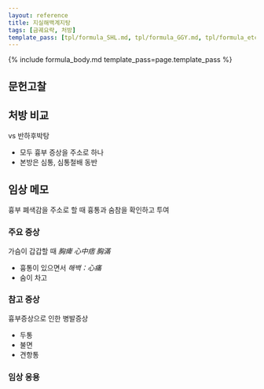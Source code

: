 ```yaml
---
layout: reference
title: 지실해백계지탕
tags: [금궤요략, 처방]
template_pass: [tpl/formula_SHL.md, tpl/formula_GGY.md, tpl/formula_etc.md]
---
```


{% include formula_body.md template_pass=page.template_pass %}


## 문헌고찰



## 처방 비교

vs 반하후박탕
* 모두 흉부 증상을 주소로 하나
* 본방은 심통, 심통철배 동반


## 임상 메모

흉부 폐색감을 주소로 할 때 흉통과 숨참을 확인하고 투여

### 주요 증상

가슴이 갑갑할 때 _胸痺_ _心中痞_ _胸滿_
* 흉통이 있으면서 _해백：心痛_
* 숨이 차고


### 참고 증상

흉부증상으로 인한 병발증상
* 두통
* 불면
* 견항통

### 임상 응용
